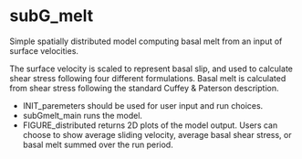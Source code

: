 # subG_melt

Simple spatially distributed model computing basal melt from an input of surface velocities. 

The surface velocity is scaled to represent basal slip, and used to calculate shear stress following four different formulations. Basal melt is calculated from shear stress following the standard Cuffey \& Paterson description. 

* INIT_paremeters should be used for user input and run choices. 
* subGmelt_main runs the model. 
* FIGURE_distributed returns 2D plots of the model output. Users can choose to show average sliding velocity, average basal shear stress, or basal melt summed over the run period. 
